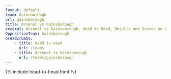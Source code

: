 ```yaml
---
layout: default
team: Gainsborough
url: gainsborough
title: Arsenal vs Gainsborough
excerpt: Arsenal vs Gainsborough, Head to Head, Results and Scores on History of Arsenal Football Club
OppositionTeam: Gainsborough
breadcrumbs:
    - title: Head to Head
      url: /teams
    - title: Arsenal vs Gainsborough
      url: /teams/gainsborough
---
```


{% include head-to-head.html %}